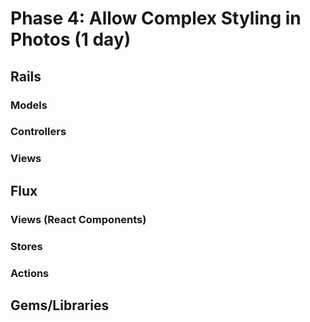 # Phase 4: Allow Complex Styling in Photos (1 day)

## Rails
### Models

### Controllers

### Views

## Flux
### Views (React Components)

### Stores

### Actions

## Gems/Libraries
